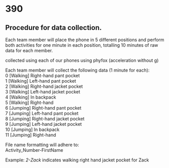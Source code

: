 # 390

## Procedure for data collection.
Each team member will place the phone in 5 different positions and perform both activities for one minute in each position, totalling 10 minutes of raw data for each member. 

collected using each of our phones using phyfox (acceleration without g)

Each team member will collect the following data (1 minute for each):  
0 [Walking] Right-hand pant pocket  
1 [Walking] Left-hand pant pocket  
2 [Walking] Right-hand jacket pocket  
3 [Walking] Left-hand jacket pocket  
4 [Walking] In backpack  
5 [Walking] Right-hand  
6 [Jumping] Right-hand pant pocket  
7 [Jumping] Left-hand pant pocket  
8 [Jumping] Right-hand jacket pocket  
9 [Jumping] Left-hand jacket pocket  
10 [Jumping] In backpack  
11 [Jumping] Right-hand
  
  
File name formatting will adhere to:  
Activity_Number-FirstName
  
Example:
*2-Zack* indicates walking right hand jacket pocket for Zack
